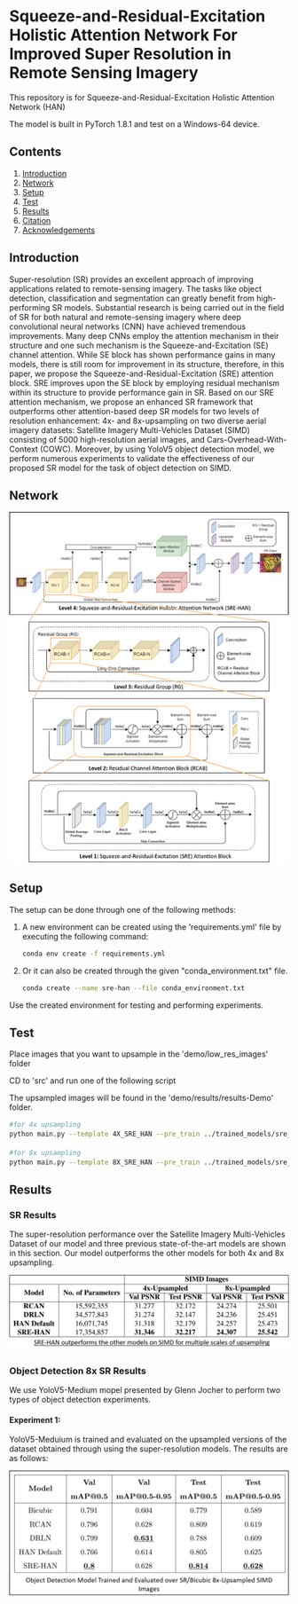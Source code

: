 # Squeeze-and-Residual-Excitation Holistic Attention Network For Improved Super Resolution in Remote Sensing Imagery
This repository is for Squeeze-and-Residual-Excitation Holistic Attention Network (HAN)

The model is built in PyTorch 1.8.1 and test on a Windows-64 device. 

## Contents
1. [Introduction](#introduction)
2. [Network](#network)
3. [Setup](#setup)
4. [Test](#test)
5. [Results](#results)
6. [Citation](#citation)
7. [Acknowledgements](#acknowledgements)

## Introduction

Super-resolution (SR) provides an excellent approach of improving applications related to remote-sensing imagery. The tasks like object detection, classification and segmentation can greatly benefit from high-performing SR models. Substantial research is being carried out in the field of SR for both natural and remote-sensing imagery where deep convolutional neural networks (CNN) have achieved tremendous improvements. Many deep CNNs employ the attention mechanism in their structure and one such mechanism is the Squeeze-and-Excitation (SE) channel attention. While SE block has shown performance gains in many models, there is still room for improvement in its structure, therefore, in this paper, we propose the Squeeze-and-Residual-Excitation (SRE) attention block. SRE improves upon the SE block by employing residual mechanism within its structure to provide performance gain in SR. Based on our SRE attention mechanism, we propose an enhanced SR framework that outperforms other attention-based deep SR models for two levels of resolution enhancement: 4x- and 8x-upsampling on two diverse aerial imagery datasets: Satellite Imagery Multi-Vehicles Dataset (SIMD) consisting of 5000 high-resolution aerial images, and Cars-Overhead-With-Context (COWC). Moreover, by using YoloV5 object detection model, we perform numerous experiments to validate the effectiveness of our proposed SR model for the task of object detection on SIMD.

## Network

![SRE-HAN Super Resolution Framework](/figures/sre_han_complete.png)

## Setup
The setup can be done through one  of the following methods:

1. A new environment can be created using the 'requirements.yml' file by executing the following command:
   ```bash
   conda env create -f requirements.yml
    ```
2. Or it can also be created through the given "conda_environment.txt" file.
    ```bash
   conda create --name sre-han --file conda_environment.txt
    ```

Use the created environment for testing and performing experiments.

## Test

Place images that you want to upsample in the 'demo/low_res_images' folder

CD to 'src' and run one of the following script

The upsampled images will be found in the 'demo/results/results-Demo' folder.

```bash
#for 4x upsampling
python main.py --template 4X_SRE_HAN --pre_train ../trained_models/sre_han_x4.pt --n_GPUs=2 --data_test Demo --dir_demo ../demo/low_res_images --test_only --save ../demo/results --save_results

#for 8x upsampling
python main.py --template 8X_SRE_HAN --pre_train ../trained_models/sre_han_x8.pt --n_GPUs=2 --data_test Demo --dir_demo ../demo/low_res_images --test_only --save ../demo/results --save_results
```

## Results

### SR Results

The super-resolution performance over the Satellite Imagery Multi-Vehicles Dataset of our model and three previous state-of-the-art models are shown in this section. Our model outperforms the other models for both 4x and 8x upsampling.

![Results](/figures/results.png)

### Object Detection 8x SR Results

We use YoloV5-Medium mopel presented by Glenn Jocher to perform two types of object detection experiments.

#### Experiment 1:
YoloV5-Meduium is trained and evaluated on the upsampled versions of the dataset obtained through using the super-resolution models. The results are as follows:

![Detection Results](/figures/8x_Detection_Results.png)
